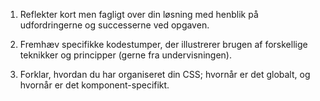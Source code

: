 1. Reflekter kort men fagligt over din løsning med henblik på udfordringerne og successerne ved opgaven.


2. Fremhæv specifikke kodestumper, der illustrerer brugen af forskellige teknikker og principper (gerne fra undervisningen).


3. Forklar, hvordan du har organiseret din CSS; hvornår er det globalt, og hvornår er det komponent-specifikt.
